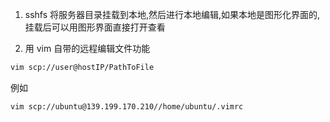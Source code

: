 1. sshfs 将服务器目录挂载到本地,然后进行本地编辑,如果本地是图形化界面的,挂载后可以用图形界面直接打开查看

2. 用 vim 自带的远程编辑文件功能
```bash
vim scp://user@hostIP/PathToFile
```

例如
```bash
vim scp://ubuntu@139.199.170.210//home/ubuntu/.vimrc
```
